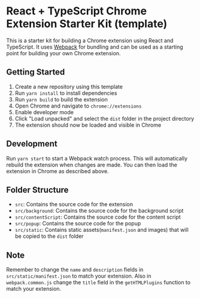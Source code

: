 # React + TypeScript Chrome Extension Starter Kit (template)
This is a starter kit for building a Chrome extension using React and TypeScript. It uses [Webpack](https://webpack.js.org/) for bundling and can be used as a starting point for building your own Chrome extension.

## Getting Started
1. Create a new repository using this template
2. Run `yarn install` to install dependencies
3. Run `yarn build` to build the extension
4. Open Chrome and navigate to `chrome://extensions`
5. Enable developer mode
6. Click "Load unpacked" and select the `dist` folder in the project directory
7. The extension should now be loaded and visible in Chrome

## Development
Run `yarn start` to start a Webpack watch process. This will automatically rebuild the extension when changes are made. You can then load the extension in Chrome as described above.


## Folder Structure
- `src`: Contains the source code for the extension
- `src/background`: Contains the source code for the background script
- `src/contentScript`: Contains the source code for the content script
- `src/popup`: Contains the source code for the popup
- `src/static`: Contains static assets(`manifest.json` and images) that will be copied to the `dist` folder

## Note
Remember to change the `name` and `description` fields in `src/static/manifest.json` to match your extension.
Also in `webpack.common.js` change the `title` field in the `getHTMLPlugins` function to match your extension.